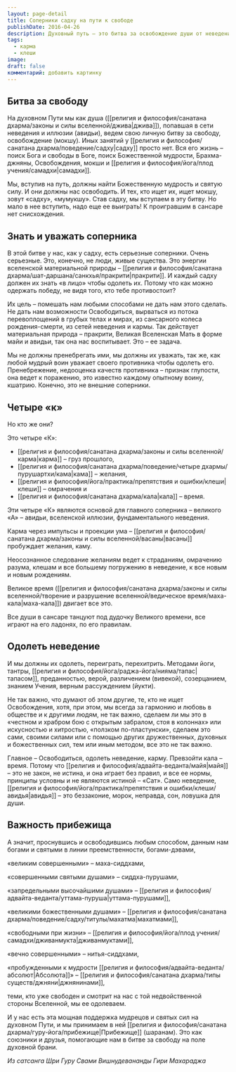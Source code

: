 ```yaml
---
layout: page-detail
title: Соперники садху на пути к свободе
publishDate: 2016-04-26
description: Духовный путь — это битва за освобождение души от неведения, иллюзии и влияния кармы, желаний, омрачений и времени. Преодолеть эти силы можно с помощью йоги, тантры, веры, различения и поддержки святых, принимая прибежище в традиции и опираясь на мудрость просветленных.
tags:
  - карма
  - клеши
image: 
draft: false
комментарий: добавить картинку
---
```


## Битва за свободу
На духовном Пути мы как душа ([[религия и философия/санатана дхарма/законы и силы вселенной/джива|джива]]), попавшая в сети неведения и иллюзии (авидьи), ведем свою личную битву за свободу, освобождение (мокшу). Иных занятий у [[религия и философия/санатана дхарма/поведение/садху|садху]] просто нет. Вся его жизнь – поиск Бога и свободы в Боге, поиск Божественной мудрости, Брахма-джняны, Освобождения, мокши и [[религия и философия/йога/плод учения/самадхи|самадхи]].

Мы, вступив на путь, должны найти Божественную мудрость и святую силу. И они должны нас освободить. И тех, кто ищет их, ищет мокшу, зовут «садху», «мумукшу». Став садху, мы вступаем в эту битву. Но мало в нее вступить, надо еще ее выиграть! К проигравшим в сансаре нет снисхождения.

## Знать и уважать соперника
В этой битве у нас, как у садху, есть серьезные соперники. Очень серьезные. Это, конечно, не люди, живые существа. Это энергии вселенской материальной природы – [[религия и философия/санатана дхарма/шат-даршана/санкхья/пракрити|пракрити]]. И каждый садху должен их знать «в лицо» чтобы одолеть их. Потому что как можно одержать победу, не видя того, кто тебе противостоит?

Их цель – помешать нам любыми способами не дать нам этого сделать. Не дать нам возможности Освободиться, вырваться из потока перевоплощений в грубых телах и мирах, из сансарного колеса рождения-смерти, из сетей неведения и кармы. Так действует материальная природа – пракрити, Великая Вселенская Мать в форме майи и авидьи, так она нас воспитывает. Это – ее задача.

Мы не должны пренебрегать ими, мы должны их уважать, так же, как любой мудрый воин уважает своего противника чтобы одолеть его. Пренебрежение, недооценка качеств противника – признак глупости, она ведет к поражению, это известно каждому опытному воину, кшатрию. Конечно, это не внешние соперники.

## Четыре «к»
Но кто же они?

Это четыре «К»:

* [[религия и философия/санатана дхарма/законы и силы вселенной/карма|карма]] – груз прошлого,
* [[религия и философия/санатана дхарма/поведение/четыре дхармы/пурушартхи/кама|кама]] – желания,
* [[религия и философия/йога/практика/препятствия и ошибки/клеши|клеши]] – омрачения и
* [[религия и философия/санатана дхарма/кала|кала]] – время.

Эти четыре «К» являются основой для главного соперника – великого «А» – авидьи, вселенской иллюзии, фундаментального неведения.

Карма через импульсы и проекции ума – [[религия и философия/санатана дхарма/законы и силы вселенной/васаны|васаны]] пробуждает желания, каму.

Неосознанное следование желаниям ведет к страданиям, омрачению разума, клешам и все большему погружению в неведение, к все новым и новым рождениям.

Великое время ([[религия и философия/санатана дхарма/законы и силы вселенной/творение и разрушение вселенной/ведическое время/маха-кала|маха-кала]]) двигает все это.

Все души в сансаре танцуют под дудочку Великого времени, все играют на его ладонях, по его правилам.

## Одолеть неведение
И мы должны их одолеть, переиграть, перехитрить. Методами йоги, тантры, [[религия и философия/йога/раджа-йога/нияма/тапас|тапасом]], преданностью, верой, различением (вивекой), созерцанием, знанием Учения, верным рассуждением (йукти).

Не так важно, что думают об этом другие, те, кто не ищет Освобождения, хотя, при этом, мы всегда за гармонию и любовь в обществе и к другими людям, не так важно, сделаем ли мы это в «честном и храбром бою с открытым забралом, стоя в колоннах» или искусностью и хитростью, «ползком по-пластунски», сделаем это сами, своими силами или с помощью других дружественных, духовных и божественных сил, тем или иным методом, все это не так важно.

Главное – Освободиться, одолеть неведение, карму. Превзойти кала – время. Потому что [[религия и философия/адвайта-веданта/майя|майя]] – это не закон, не истина, и она играет без правил, и все ее нормы, принципы условны и не являются истиной – «Сат». Само неведение, [[религия и философия/йога/практика/препятствия и ошибки/клеши/авидья|авидья]] – это беззаконие, морок, неправда, сон, ловушка для души.

## Важность прибежища
А значит, проснувшись и освободившись любым способом, данным нам богами и святыми в линии преемственности, богами-дэвами,

«великим совершенными» – маха-сиддхами,

«совершенными святыми душами» – сиддха-пурушами,

«запредельными высочайшими душами» – [[религия и философия/адвайта-веданта/уттама-пуруша|уттама-пурушами]],

«великими божественными душами» – [[религия и философия/санатана дхарма/поведение/садху/титулы/махатма|махатмами]],

«свободными при жизни» – [[религия и философия/йога/плод учения/самадхи/дживанмукта|дживанмуктами]],

«вечно совершенными» – нитья-сиддхами,

«пробужденными к мудрости [[религия и философия/адвайта-веданта/абсолют|Абсолюта]]» – [[религия и философия/санатана дхарма/типы существ/джняни|джнянинами]],

теми, кто уже свободен и смотрит на нас с той недвойственной стороны Вселенной, мы ее одолеваем.

И у нас есть эта мощная поддержка мудрецов и святых сил на духовном Пути, и мы принимаем в ней [[религия и философия/санатана дхарма/гуру-йога/прибежище|Прибежище]] (шаранам). Это как союзники и друзья, помогающие нам в битве за свободу на поле духовной брани.

*Из сатсанга Шри Гуру Свами Вишнудевананды Гири Махараджа*

